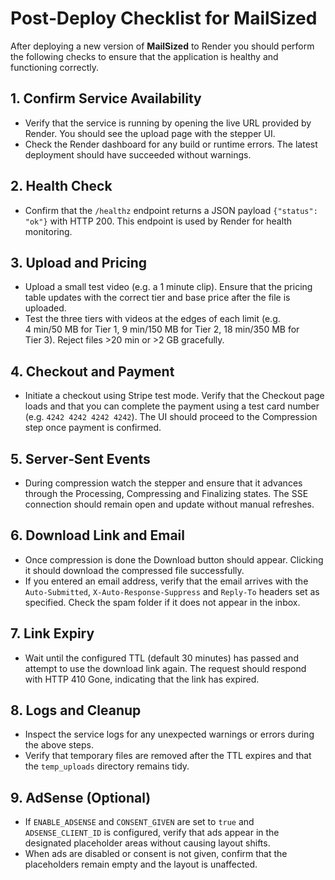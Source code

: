 # Post‑Deploy Checklist for MailSized

After deploying a new version of **MailSized** to Render you should perform the following checks to ensure that the application is healthy and functioning correctly.

## 1. Confirm Service Availability

- Verify that the service is running by opening the live URL provided by Render.  You should see the upload page with the stepper UI.
- Check the Render dashboard for any build or runtime errors.  The latest deployment should have succeeded without warnings.

## 2. Health Check

- Confirm that the `/healthz` endpoint returns a JSON payload `{"status": "ok"}` with HTTP 200.  This endpoint is used by Render for health monitoring.

## 3. Upload and Pricing

- Upload a small test video (e.g. a 1 minute clip).  Ensure that the pricing table updates with the correct tier and base price after the file is uploaded.
- Test the three tiers with videos at the edges of each limit (e.g. 4 min/50 MB for Tier 1, 9 min/150 MB for Tier 2, 18 min/350 MB for Tier 3).  Reject files >20 min or >2 GB gracefully.

## 4. Checkout and Payment

- Initiate a checkout using Stripe test mode.  Verify that the Checkout page loads and that you can complete the payment using a test card number (e.g. `4242 4242 4242 4242`).  The UI should proceed to the Compression step once payment is confirmed.

## 5. Server‑Sent Events

- During compression watch the stepper and ensure that it advances through the Processing, Compressing and Finalizing states.  The SSE connection should remain open and update without manual refreshes.

## 6. Download Link and Email

- Once compression is done the Download button should appear.  Clicking it should download the compressed file successfully.
- If you entered an email address, verify that the email arrives with the `Auto-Submitted`, `X-Auto-Response-Suppress` and `Reply-To` headers set as specified.  Check the spam folder if it does not appear in the inbox.

## 7. Link Expiry

- Wait until the configured TTL (default 30 minutes) has passed and attempt to use the download link again.  The request should respond with HTTP 410 Gone, indicating that the link has expired.

## 8. Logs and Cleanup

- Inspect the service logs for any unexpected warnings or errors during the above steps.
- Verify that temporary files are removed after the TTL expires and that the `temp_uploads` directory remains tidy.

## 9. AdSense (Optional)

- If `ENABLE_ADSENSE` and `CONSENT_GIVEN` are set to `true` and `ADSENSE_CLIENT_ID` is configured, verify that ads appear in the designated placeholder areas without causing layout shifts.
- When ads are disabled or consent is not given, confirm that the placeholders remain empty and the layout is unaffected.